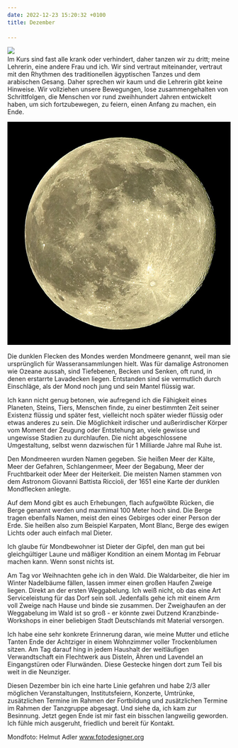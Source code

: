 ```yaml
---
date: 2022-12-23 15:20:32 +0100
title: Dezember

---
```

![](/uploads/eisbaum.jpg)  
Im Kurs sind fast alle krank oder verhindert, daher tanzen wir zu dritt; meine Lehrerin, eine andere Frau und ich. Wir sind vertraut miteinander, vertraut mit den Rhythmen des traditionellen ägyptischen Tanzes und dem arabischen Gesang. Daher sprechen wir kaum und die Lehrerin gibt keine Hinweise. Wir vollziehen unsere Bewegungen, lose zusammengehalten von Schrittfolgen, die Menschen vor rund zweihhundert Jahren entwickelt haben, um sich fortzubewegen, zu feiern, einen Anfang zu machen, ein Ende.

![](/uploads/moon_by_helmut_adler.jpg)

Die dunklen Flecken des Mondes werden Mondmeere genannt, weil man sie ursprünglich für Wasseransammlungen hielt. Was für damalige Astronomen wie Ozeane aussah, sind Tiefebenen, Becken und Senken, oft rund, in denen erstarrte Lavadecken liegen. Entstanden sind sie vermutlich durch Einschläge, als der Mond noch jung und sein Mantel flüssig war.

Ich kann nicht genug betonen, wie aufregend ich die Fähigkeit eines Planeten, Steins, Tiers, Menschen finde, zu einer bestimmten Zeit seiner Existenz flüssig und später fest, vielleicht noch später wieder flüssig oder etwas anderes zu sein. Die Möglichkeit irdischer und außerirdischer Körper vom Moment der Zeugung oder Entstehung an, viele gewisse und ungewisse Stadien zu durchlaufen. Die nicht abgeschlossene Umgestaltung, selbst wenn dazwischen für 1 Milliarde Jahre mal Ruhe ist.

Den Mondmeeren wurden Namen gegeben. Sie heißen Meer der Kälte, Meer der Gefahren, Schlangenmeer, Meer der Begabung, Meer der Fruchtbarkeit oder Meer der Heiterkeit. Die meisten Namen stammen von dem Astronom Giovanni Battista Riccioli, der 1651 eine Karte der dunklen Mondflecken anlegte.

Auf dem Mond gibt es auch Erhebungen, flach aufgwölbte Rücken, die Berge genannt werden und maxmimal 100 Meter hoch sind. Die Berge tragen ebenfalls Namen, meist den eines Gebirges oder einer Person der Erde. Sie heißen also zum Beispiel Karpaten, Mont Blanc, Berge des ewigen Lichts oder auch einfach mal Dieter.

Ich glaube für Mondbewohner ist Dieter der Gipfel, den man gut bei gleichgültiger Laune und mäßiger Kondition an einem Montag im Februar machen kann. Wenn sonst nichts ist.

Am Tag vor Weihnachten gehe ich in den Wald. Die Waldarbeiter, die hier im Winter Nadelbäume fällen, lassen immer einen großen Haufen Zweige liegen. Direkt an der ersten Weggabelung. Ich weiß nicht, ob das eine Art Serviceleistung für das Dorf sein soll. Jedenfalls gehe ich mit einem Arm voll Zweige nach Hause und binde sie zusammen. Der Zweighaufen an der Weggabelung im Wald ist so groß - er könnte zwei Dutzend Kranzbinde-Workshops in einer beliebigen Stadt Deutschlands mit Material versorgen.

Ich habe eine sehr konkrete Erinnerung daran, wie meine Mutter und etliche Tanten Ende der Achtziger in einem Wohnzimmer voller Trockenblumen sitzen. Am Tag darauf hing in jedem Haushalt der weitläufigen Verwandtschaft ein Flechtwerk aus Disteln, Ähren und Lavendel an Eingangstüren oder Flurwänden. Diese Gestecke hingen dort zum Teil bis weit in die Neunziger.

Diesen Dezember bin ich eine harte Linie gefahren und habe 2/3 aller möglichen Veranstaltungen, Institutsfeiern, Konzerte, Umtrünke, zusätzlichen Termine im Rahmen der Fortbildung und zusätzlichen Termine im Rahmen der Tanzgruppe abgesagt. Und siehe da, ich kam zur Besinnung. Jetzt gegen Ende ist mir fast ein bisschen langweilig geworden. Ich fühle mich ausgeruht, friedlich und bereit für Kontakt.

Mondfoto: Helmut Adler www.fotodesigner.org